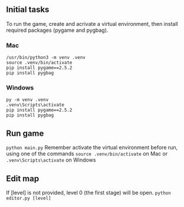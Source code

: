 ## Initial tasks
To run the game, create and acrivate a virtual environment, then install
required packages (pygame and pygbag). 

### Mac
```
/usr/bin/python3 -m venv .venv
source .venv/bin/activate
pip install pygame==2.5.2 
pip install pygbag
```

### Windows
```
py -m venv .venv
.venv\Scripts\activate
pip install pygame==2.5.2 
pip install pygbag
```

## Run game
```python main.py```
Remember activate the virtual environment before run, using one of the commands ```source .venv/bin/activate``` on Mac or ```.venv\Scripts\activate``` on Windows



## Edit map
If [level] is not provided, level 0 (the first stage) will be open.
```python editor.py [level]```